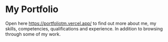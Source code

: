 # My Portfolio

Open here https://portfoliotm.vercel.app/ to find out more about me, my skills, competencies, qualifications and experience. 
In addition to browsing through some of my work.

